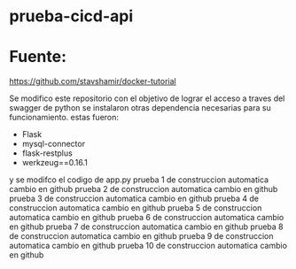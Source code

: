 # prueba-cicd-api

# Fuente:
https://github.com/stavshamir/docker-tutorial

Se modifico este repositorio con el objetivo de lograr el acceso a traves del swagger de python
se instalaron otras dependencia necesarias para su funcionamiento.
estas fueron:
- Flask
- mysql-connector
- flask-restplus
- werkzeug==0.16.1

y se modifco el codigo de app.py
prueba 1 de construccion automatica cambio en github
prueba 2 de construccion automatica cambio en github
prueba 3 de construccion automatica cambio en github
prueba 4 de construccion automatica cambio en github
prueba 5 de construccion automatica cambio en github
prueba 6 de construccion automatica cambio en github
prueba 7 de construccion automatica cambio en github
prueba 8 de construccion automatica cambio en github
prueba 9 de construccion automatica cambio en github
prueba 10 de construccion automatica cambio en github
